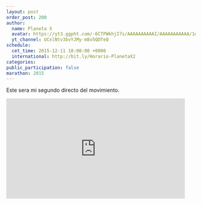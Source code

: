```yaml
---
layout: post
order_post: 200
author:
  name: Planeta X
  avatar: https://yt3.ggpht.com/-6CTPWkhjI7s/AAAAAAAAAAI/AAAAAAAAAAA/1oAdWU2ykto/s88-c-k-no/photo.jpg
  yt_channel: UCxlNtv3bvYJMy-m8v5QDTeQ
schedule:
  cet_time: 2015-12-11 18:00:00 +0000
  international: http://bit.ly/Horario-PlanetaX2
categories:
public_participation: false
marathon: 2015
---
```

Este sera mi segundo directo del movimiento.

<iframe width="475" height="267" src="https://www.youtube.com/embed/OcWwgvHsobY" frameborder="0" allowfullscreen></iframe>
